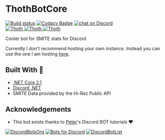 # ThothBotCore
[![Build status](https://ci.appveyor.com/api/projects/status/rx5r7wrfvd3iv5x8?svg=true)](https://ci.appveyor.com/project/EasyThe/thothbotcore)
[![Codacy Badge](https://api.codacy.com/project/badge/Grade/42ec505e9dcc4d0fbe686e93bf9109bd)](https://www.codacy.com/app/EasyThe/ThothBotCore?utm_source=github.com&amp;utm_medium=referral&amp;utm_content=EasyThe/ThothBotCore&amp;utm_campaign=Badge_Grade)
<a href="https://discord.gg/hU6MTbQ">
  <img src="https://img.shields.io/discord/518408306415632384.svg?logo=discord" alt="chat on Discord">
</a>
<br>
<a href="https://discordbots.org/bot/454145330347376651" >
  <img src="https://discordbots.org/api/widget/status/454145330347376651.svg" alt="Thoth" />
</a>
<a href="https://discordbots.org/bot/454145330347376651" >
  <img src="https://discordbots.org/api/widget/servers/454145330347376651.svg" alt="Thoth" />
</a>
<a href="https://discordbots.org/bot/454145330347376651" >
  <img src="https://discordbots.org/api/widget/owner/454145330347376651.svg" alt="Thoth" />
</a>


Cooler bot for SMITE stats for Discord

Currently I don't recommend hosting your own instance. Instead you can use the one I am hosting [here](https://discordbots.org/bot/454145330347376651).

## Built With :green_heart:

* [.NET Core 2.1](https://docs.microsoft.com/en-us/dotnet/core/)
* [Discord .NET](https://github.com/RogueException/Discord.Net)
* SMITE Data provided by the Hi-Rez Public API

## Acknowledgements

* This bot exists thanks to [Peter](https://www.youtube.com/channel/UCmfZ6FWTHZjPrPP3dWQ1bHg)'s Discord BOT tutorials :heart:

[![DiscordBotsOrg](https://discordbots.org/api/widget/454145330347376651.svg?usernamecolor=FFFFFF&topcolor=000000)](https://discordbots.org/bot/454145330347376651)
[![Bots for Discord](https://botsfordiscord.com/api/bot/454145330347376651/widget?theme=dark)](https://botsfordiscord.com/bots/454145330347376651)
[![DiscordBotList](https://discordbotlist.com/bots/454145330347376651/widget)](https://discordbotlist.com/bots/454145330347376651)
